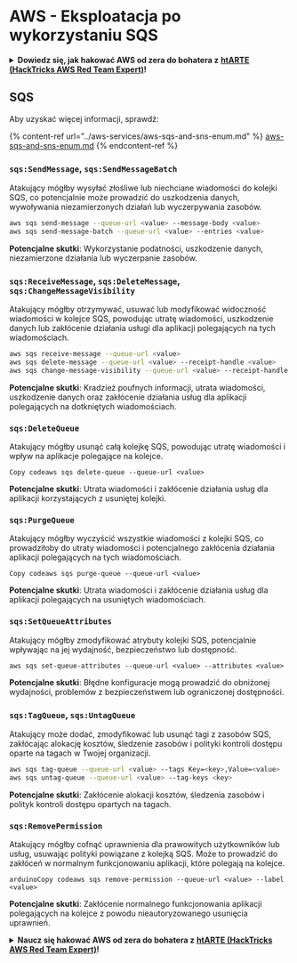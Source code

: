 # AWS - Eksploatacja po wykorzystaniu SQS

<details>

<summary><strong>Dowiedz się, jak hakować AWS od zera do bohatera z</strong> <a href="https://training.hacktricks.xyz/courses/arte"><strong>htARTE (HackTricks AWS Red Team Expert)</strong></a><strong>!</strong></summary>

Inne sposoby wsparcia HackTricks:

* Jeśli chcesz zobaczyć swoją **firmę reklamowaną w HackTricks** lub **pobrać HackTricks w formacie PDF**, sprawdź [**PLAN SUBSKRYPCJI**](https://github.com/sponsors/carlospolop)!
* Zdobądź [**oficjalne gadżety PEASS & HackTricks**](https://peass.creator-spring.com)
* Odkryj [**Rodzinę PEASS**](https://opensea.io/collection/the-peass-family), naszą kolekcję ekskluzywnych [**NFT**](https://opensea.io/collection/the-peass-family)
* **Dołącz do** 💬 [**grupy Discord**](https://discord.gg/hRep4RUj7f) lub [**grupy telegramowej**](https://t.me/peass) lub **śledź** nas na **Twitterze** 🐦 [**@hacktricks_live**](https://twitter.com/hacktricks_live)**.**
* **Podziel się swoimi sztuczkami hakerskimi, przesyłając PR-y do** [**HackTricks**](https://github.com/carlospolop/hacktricks) i [**HackTricks Cloud**](https://github.com/carlospolop/hacktricks-cloud) github repos.

</details>

## SQS

Aby uzyskać więcej informacji, sprawdź:

{% content-ref url="../aws-services/aws-sqs-and-sns-enum.md" %}
[aws-sqs-and-sns-enum.md](../aws-services/aws-sqs-and-sns-enum.md)
{% endcontent-ref %}

### `sqs:SendMessage`, `sqs:SendMessageBatch`

Atakujący mógłby wysyłać złośliwe lub niechciane wiadomości do kolejki SQS, co potencjalnie może prowadzić do uszkodzenia danych, wywoływania niezamierzonych działań lub wyczerpywania zasobów.
```bash
aws sqs send-message --queue-url <value> --message-body <value>
aws sqs send-message-batch --queue-url <value> --entries <value>
```
**Potencjalne skutki**: Wykorzystanie podatności, uszkodzenie danych, niezamierzone działania lub wyczerpanie zasobów.

### `sqs:ReceiveMessage`, `sqs:DeleteMessage`,  `sqs:ChangeMessageVisibility`

Atakujący mógłby otrzymywać, usuwać lub modyfikować widoczność wiadomości w kolejce SQS, powodując utratę wiadomości, uszkodzenie danych lub zakłócenie działania usługi dla aplikacji polegających na tych wiadomościach.
```bash
aws sqs receive-message --queue-url <value>
aws sqs delete-message --queue-url <value> --receipt-handle <value>
aws sqs change-message-visibility --queue-url <value> --receipt-handle <value> --visibility-timeout <value>
```
**Potencjalne skutki**: Kradzież poufnych informacji, utrata wiadomości, uszkodzenie danych oraz zakłócenie działania usług dla aplikacji polegających na dotkniętych wiadomościach.

### `sqs:DeleteQueue`

Atakujący mógłby usunąć całą kolejkę SQS, powodując utratę wiadomości i wpływ na aplikacje polegające na kolejce.
```arduino
Copy codeaws sqs delete-queue --queue-url <value>
```
**Potencjalne skutki**: Utrata wiadomości i zakłócenie działania usług dla aplikacji korzystających z usuniętej kolejki.

### `sqs:PurgeQueue`

Atakujący mógłby wyczyścić wszystkie wiadomości z kolejki SQS, co prowadziłoby do utraty wiadomości i potencjalnego zakłócenia działania aplikacji polegających na tych wiadomościach.
```arduino
Copy codeaws sqs purge-queue --queue-url <value>
```
**Potencjalne skutki**: Utrata wiadomości i zakłócenie działania usług dla aplikacji polegających na usuniętych wiadomościach.

### `sqs:SetQueueAttributes`

Atakujący mógłby zmodyfikować atrybuty kolejki SQS, potencjalnie wpływając na jej wydajność, bezpieczeństwo lub dostępność.
```arduino
aws sqs set-queue-attributes --queue-url <value> --attributes <value>
```
**Potencjalne skutki**: Błędne konfiguracje mogą prowadzić do obniżonej wydajności, problemów z bezpieczeństwem lub ograniczonej dostępności.

### `sqs:TagQueue`, `sqs:UntagQueue`

Atakujący może dodać, zmodyfikować lub usunąć tagi z zasobów SQS, zakłócając alokację kosztów, śledzenie zasobów i polityki kontroli dostępu oparte na tagach w Twojej organizacji.
```bash
aws sqs tag-queue --queue-url <value> --tags Key=<key>,Value=<value>
aws sqs untag-queue --queue-url <value> --tag-keys <key>
```
**Potencjalne skutki**: Zakłócenie alokacji kosztów, śledzenia zasobów i polityk kontroli dostępu opartych na tagach.

### `sqs:RemovePermission`

Atakujący mógłby cofnąć uprawnienia dla prawowitych użytkowników lub usług, usuwając polityki powiązane z kolejką SQS. Może to prowadzić do zakłóceń w normalnym funkcjonowaniu aplikacji, które polegają na kolejce.
```arduino
arduinoCopy codeaws sqs remove-permission --queue-url <value> --label <value>
```
**Potencjalne skutki**: Zakłócenie normalnego funkcjonowania aplikacji polegających na kolejce z powodu nieautoryzowanego usunięcia uprawnień.

<details>

<summary><strong>Naucz się hakować AWS od zera do bohatera z</strong> <a href="https://training.hacktricks.xyz/courses/arte"><strong>htARTE (HackTricks AWS Red Team Expert)</strong></a><strong>!</strong></summary>

Inne sposoby wsparcia HackTricks:

* Jeśli chcesz zobaczyć swoją **firmę reklamowaną w HackTricks** lub **pobrać HackTricks w formacie PDF**, sprawdź [**PLAN SUBSKRYPCJI**](https://github.com/sponsors/carlospolop)!
* Zdobądź [**oficjalne gadżety PEASS & HackTricks**](https://peass.creator-spring.com)
* Odkryj [**Rodzinę PEASS**](https://opensea.io/collection/the-peass-family), naszą kolekcję ekskluzywnych [**NFT**](https://opensea.io/collection/the-peass-family)
* **Dołącz do** 💬 [**grupy Discord**](https://discord.gg/hRep4RUj7f) lub [**grupy telegramowej**](https://t.me/peass) lub **śledź** nas na **Twitterze** 🐦 [**@hacktricks_live**](https://twitter.com/hacktricks_live)**.**
* **Podziel się swoimi sztuczkami hakerskimi, przesyłając PR-y do** [**HackTricks**](https://github.com/carlospolop/hacktricks) i [**HackTricks Cloud**](https://github.com/carlospolop/hacktricks-cloud) github repos.

</details>
